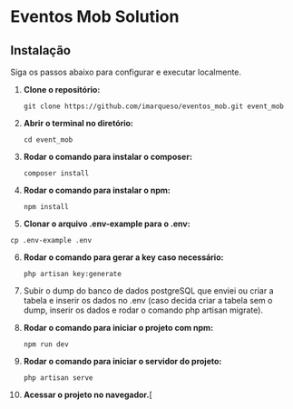 # Eventos Mob Solution

## Instalação

Siga os passos abaixo para configurar e executar localmente.

1. **Clone o repositório:**

   ```git clone https://github.com/imarqueso/eventos_mob.git event_mob```

2. **Abrir o terminal no diretório:**

   ```cd event_mob```
   
3. **Rodar o comando para instalar o composer:**

   ```composer install```

4. **Rodar o comando para instalar o npm:**

   ```npm install```

5. **Clonar o arquivo .env-example para o .env:**

  ```cp .env-example .env```

6. **Rodar o comando para gerar a key caso necessário:**

   ```php artisan key:generate```
   
7. Subir o dump do banco de dados postgreSQL que enviei ou criar a tabela e
inserir os dados no .env (caso decida criar a tabela sem o dump, inserir os
dados e rodar o comando php artisan migrate).

8. **Rodar o comando para iniciar o projeto com npm:**

   ```npm run dev```

9. **Rodar o comando para iniciar o servidor do projeto:**

   ```php artisan serve```

10. **Acessar o projeto no navegador.**[




